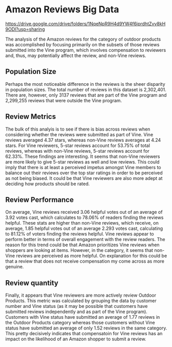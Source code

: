 # Amazon Reviews Big Data

https://drive.google.com/drive/folders/1NqeNpR9H4d9YW4f6iprdhtZvv8kH9ODl?usp=sharing

The analysis of the Amazon reviews for the category of outdoor products was accomplished by focusing primarily on the subsets of those reviews submitted into the Vine program, which involves compensation to reviewers and, thus, may potentially affect the review, and non-Vine reviews.
## Population Size
Perhaps the most noticeable difference in the reviews is the sheer disparity in population sizes. The total number of reviews in this dataset is 2,302,401. There are, however, only 3137 reviews that are part of the Vine program and 2,299,255 reviews that were outside the Vine program.
## Review Metrics
The bulk of this analyis is to see if there is bias across reviews when considering whether the reviews were submitted as part of Vine.
Vine reviews averaged 4.37 stars, whereas non-Vine reviews averages at 4.24 stars. For Vine reviewers, 5-star reviews account for 53.75% of total reviews, whereas with non-Vine reviews, 5-star reviews account for 62.33%. These findings are interesting. It seems that non-Vine reviewers are more likely to give 5-star reviews as well and low reviews. This could imply that there is at least a perceived impetus amongst Vine members to balance out their reviews over the top star ratings in order to be perceived as not being biased. It could be that Vine reviewers are also more adept at deciding how products should be rated.
## Review Performance
On average, Vine reviews received 3.06 helpful votes out of an average of 3.92 votes cast, which calculates to 78.06% of readers finding the reviews helpful. These stats are higher than non-Vine reviews, which receive, on average, 1.85 helpful votes out of an average 2.293 votes cast, calculating to 81.12% of voters finding the reviews helpful.
Vine reviews appear to perform better in terms of overall engagement with the review readers. The reason for this trend could be that Amazon prioritizes Vine reviews when shoppers are looking at items. However, in the category, it seems that non-Vine reviews are perceived as more helpful. On explanation for this could be that a review that does not receive compensation my come across as more genuine. 
## Review quantity
Finally, it appears that Vine reviewers are more actively review Outdoor Products. This metric was calculated by grouping the data by customer number and Vine status (as it may be possible that customers have submitted reviews independently and as part of the Vine program). Customers with Vine status have submitted an average of 1.77 reviews in the Outdoor Products category whereas those customers without Vine status have submitted an average of only 1.52 reviews in the same category.
This pretty decisively indicates that compensatoin for Vine reviews has an impact on the likelihood of an Amazon shopper to submit a review.
